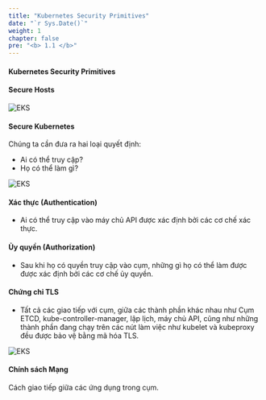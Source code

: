 ```yaml
---
title: "Kubernetes Security Primitives"
date: "`r Sys.Date()`"
weight: 1
chapter: false
pre: "<b> 1.1 </b>"
---
```


#### Kubernetes Security Primitives

#### Secure Hosts

![EKS](/images/0001/0001.png?featherlight=false&width=90pc)


#### Secure Kubernetes
Chúng ta cần đưa ra hai loại quyết định:

- Ai có thể truy cập?
- Họ có thể làm gì?

![EKS](/images/0001/0002.png?featherlight=false&width=90pc)

#### Xác thực (Authentication)

- Ai có thể truy cập vào máy chủ API được xác định bởi các cơ chế xác thực.

#### Ủy quyền (Authorization)

- Sau khi họ có quyền truy cập vào cụm, những gì họ có thể làm được được xác định bởi các cơ chế ủy quyền.

#### Chứng chỉ TLS

- Tất cả các giao tiếp với cụm, giữa các thành phần khác nhau như Cụm ETCD, kube-controller-manager, lập lịch, máy chủ API, cũng như những thành phần đang chạy trên các nút làm việc như kubelet và kubeproxy đều được bảo vệ bằng mã hóa TLS.

![EKS](/images/0001/0003.png?featherlight=false&width=90pc)

#### Chính sách Mạng
Cách giao tiếp giữa các ứng dụng trong cụm.


